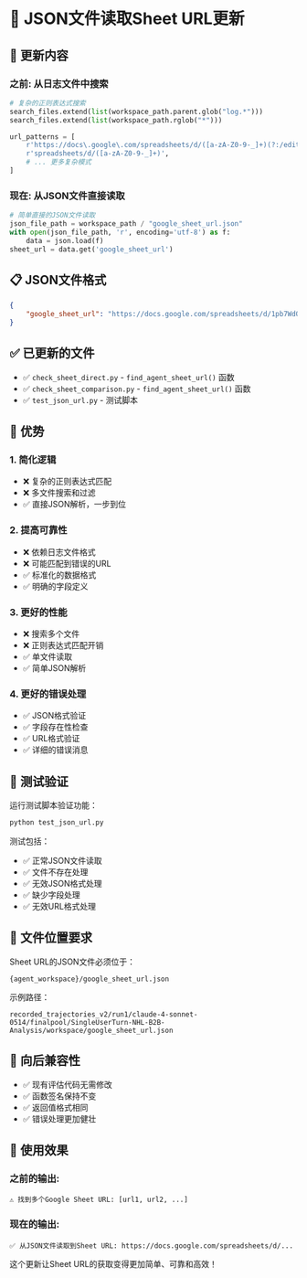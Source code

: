 # 📄 JSON文件读取Sheet URL更新

## 🔄 更新内容

### 之前: 从日志文件中搜索
```python
# 复杂的正则表达式搜索
search_files.extend(list(workspace_path.parent.glob("log.*")))
search_files.extend(list(workspace_path.rglob("*")))

url_patterns = [
    r'https://docs\.google\.com/spreadsheets/d/([a-zA-Z0-9-_]+)(?:/edit[^\\s]*)?',
    r'spreadsheets/d/([a-zA-Z0-9-_]+)',
    # ... 更多复杂模式
]
```

### 现在: 从JSON文件直接读取
```python
# 简单直接的JSON文件读取
json_file_path = workspace_path / "google_sheet_url.json"
with open(json_file_path, 'r', encoding='utf-8') as f:
    data = json.load(f)
sheet_url = data.get('google_sheet_url')
```

## 📋 JSON文件格式

```json
{
    "google_sheet_url": "https://docs.google.com/spreadsheets/d/1pb7WdQZmmoBqm590FsOGBDGP2qPYV5dslvcdoPTAHvI/edit"
}
```

## ✅ 已更新的文件

- ✅ `check_sheet_direct.py` - `find_agent_sheet_url()` 函数
- ✅ `check_sheet_comparison.py` - `find_agent_sheet_url()` 函数  
- ✅ `test_json_url.py` - 测试脚本

## 🎯 优势

### 1. **简化逻辑**
- ❌ 复杂的正则表达式匹配
- ❌ 多文件搜索和过滤
- ✅ 直接JSON解析，一步到位

### 2. **提高可靠性**
- ❌ 依赖日志文件格式
- ❌ 可能匹配到错误的URL
- ✅ 标准化的数据格式
- ✅ 明确的字段定义

### 3. **更好的性能**
- ❌ 搜索多个文件
- ❌ 正则表达式匹配开销
- ✅ 单文件读取
- ✅ 简单JSON解析

### 4. **更好的错误处理**
- ✅ JSON格式验证
- ✅ 字段存在性检查
- ✅ URL格式验证
- ✅ 详细的错误消息

## 🧪 测试验证

运行测试脚本验证功能：
```bash
python test_json_url.py
```

测试包括：
- ✅ 正常JSON文件读取
- ✅ 文件不存在处理
- ✅ 无效JSON格式处理
- ✅ 缺少字段处理
- ✅ 无效URL格式处理

## 📁 文件位置要求

Sheet URL的JSON文件必须位于：
```
{agent_workspace}/google_sheet_url.json
```

示例路径：
```
recorded_trajectories_v2/run1/claude-4-sonnet-0514/finalpool/SingleUserTurn-NHL-B2B-Analysis/workspace/google_sheet_url.json
```

## 🔄 向后兼容性

- ✅ 现有评估代码无需修改
- ✅ 函数签名保持不变
- ✅ 返回值格式相同
- ✅ 错误处理更加健壮

## 🎉 使用效果

### 之前的输出:
```
⚠️ 找到多个Google Sheet URL: [url1, url2, ...]
```

### 现在的输出:
```
✅ 从JSON文件读取到Sheet URL: https://docs.google.com/spreadsheets/d/...
```

这个更新让Sheet URL的获取变得更加简单、可靠和高效！ 
